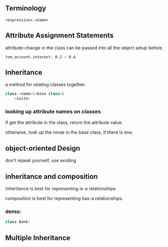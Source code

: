 ## Terminology
```
<expression>.<name>
```
## Attribute Assignment Statements
attribute-change in the class can be passed into all the object setup before. 
```
tom_account.interest: 0.2 ~ 0.4
```
## Inheritance
a method for relating classes together.
```python
class <name>(<base class>)
    <suite>
```
### looking up attribute names on classes
if get the attribute in the class, return the attribute value.

otherwise, look up the nmae in the base class, if there is one.

## object-oriented Design
don't repeat yourself, use existing

## inheritance and composition
inheritance is best for representing is-a relationships.

composition is best for representing has-a relationships.

### demo:
```python
class Bank:

```
## Multiple Inheritance

